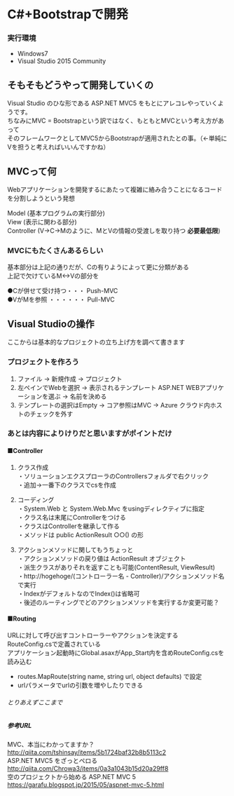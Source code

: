 # C#+Bootstrapで開発

### 実行環境
* Windows7
* Visual Studio 2015 Community

## そもそもどうやって開発していくの
Visual Studio のひな形である ASP.NET MVC5 をもとにアレコレやっていくようです。  
ちなみにMVC = Bootstrapという訳ではなく、もともとMVCという考え方があって  
そのフレームワークとしてMVC5からBootstrapが適用されたとの事。（←単純にVを担うと考えればいいんですかね）  

## MVCって何
Webアプリケーションを開発するにあたって複雑に絡み合うことになるコードを分割しようという発想  

Model      (基本プログラムの実行部分)  
View       (表示に関わる部分)  
Controller (V→C→Mのように、MとVの情報の受渡しを取り持つ **必要最低限**)  

### MVCにもたくさんあるらしい
基本部分は上記の通りだが、Cの有りようによって更に分類がある  
上記で欠けているM<->Vの部分を  

●Cが併せて受け持つ・・・ Push-MVC  
●VがMを参照 ・・・・・・ Pull-MVC  

## Visual Studioの操作
ここからは基本的なプロジェクトの立ち上げ方を調べて書きます  

### プロジェクトを作ろう
1. ファイル → 新規作成 → プロジェクト
2. 左ペインでWebを選択 → 表示されるテンプレート ASP.NET WEBアプリケーションを選ぶ → 名前を決める
3. テンプレートの選択はEmpty → コア参照はMVC → Azure クラウド内ホストのチェックを外す

### あとは内容によりけりだと思いますがポイントだけ

#### ■Controller
1. クラス作成  
・ソリューションエクスプローラのControllersフォルダで右クリック  
・追加→一番下のクラスでcsを作成  

2. コーディング  
・System.Web と System.Web.Mvc をusingディレクティブに指定  
・クラス名は末尾にControllerをつける  
・クラスはControllerを継承して作る  
・メソッドは public ActionResult ○○() の形  

3. アクションメソッドに関してもうちょっと  
・アクションメソッドの戻り値は ActionResult オブジェクト  
・派生クラスがありそれを返すことも可能(ContentResult, ViewResult)  
・http://hogehoge/(コントローラー名 - Controller)/アクションメソッド名 で実行  
・IndexがデフォルトなのでIndex()は省略可  
・後述のルーティングでどのアクションメソッドを実行するか変更可能？  

#### ■Routing
URLに対して呼び出すコントローラーやアクションを決定する  
RouteConfig.csで定義されている  
アプリケーション起動時にGlobal.asaxがApp_Start内を含めRouteConfig.csを読み込む  

* routes.MapRoute(string name, string url, object defaults) で設定
* urlパラメータでurlの引数を増やしたりできる

###### とりあえずここまで

##### 参考URL
MVC、本当にわかってますか？                 http://qiita.com/tshinsay/items/5b1724baf32b8b5113c2  
ASP.NET MVC5 をざっとペロる                 http://qiita.com/Chrowa3/items/0a3a1043b15d20a29ff8  
空のプロジェクトから始める ASP.NET MVC 5  https://garafu.blogspot.jp/2015/05/aspnet-mvc-5.html
